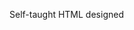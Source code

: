 Self-taught HTML designed
              
 
 
 
      
 
 
                                                                                                                                     